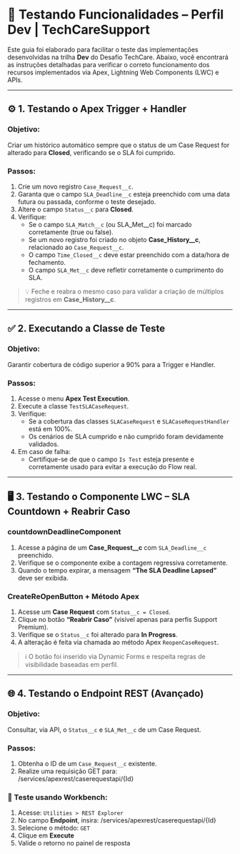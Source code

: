 # 🧪 Testando Funcionalidades – Perfil Dev | TechCareSupport

Este guia foi elaborado para facilitar o teste das implementações desenvolvidas na trilha **Dev** do Desafio TechCare. Abaixo, você encontrará as instruções detalhadas para verificar o correto funcionamento dos recursos implementados via Apex, Lightning Web Components (LWC) e APIs.

---

## ⚙️ 1. Testando o Apex Trigger + Handler

### Objetivo:
Criar um histórico automático sempre que o status de um Case Request for alterado para **Closed**, verificando se o SLA foi cumprido.

### Passos:

1. Crie um novo registro `Case_Request__c`.
2. Garanta que o campo `SLA_Deadline__c` esteja preenchido com uma data futura ou passada, conforme o teste desejado.
3. Altere o campo `Status__c` para **Closed**.
4. Verifique:
   - Se o campo `SLA_Match__c` (ou SLA_Met__c) foi marcado corretamente (true ou false).
   - Se um novo registro foi criado no objeto **Case_History__c**, relacionado ao `Case_Request__c`.
   - O campo `Time_Closed__c` deve estar preenchido com a data/hora de fechamento.
   - O campo `SLA_Met__c` deve refletir corretamente o cumprimento do SLA.

> 💡 Feche e reabra o mesmo caso para validar a criação de múltiplos registros em **Case_History__c**.

---

## ✅ 2. Executando a Classe de Teste

### Objetivo:
Garantir cobertura de código superior a 90% para a Trigger e Handler.

### Passos:

1. Acesse o menu **Apex Test Execution**.
2. Execute a classe `TestSLACaseRequest`.
3. Verifique:
   - Se a cobertura das classes `SLACaseRequest` e `SLACaseRequestHandler` está em 100%.
   - Os cenários de SLA cumprido e não cumprido foram devidamente validados.
4. Em caso de falha:
   - Certifique-se de que o campo `Is Test` esteja presente e corretamente usado para evitar a execução do Flow real.

---

## 🖥️ 3. Testando o Componente LWC – SLA Countdown + Reabrir Caso

### countdownDeadlineComponent

1. Acesse a página de um **Case_Request__c** com `SLA_Deadline__c` preenchido.
2. Verifique se o componente exibe a contagem regressiva corretamente.
3. Quando o tempo expirar, a mensagem **“The SLA Deadline Lapsed”** deve ser exibida.

### CreateReOpenButton + Método Apex

1. Acesse um **Case Request** com `Status__c = Closed`.
2. Clique no botão **“Reabrir Caso”** (visível apenas para perfis Support Premium).
3. Verifique se o `Status__c` foi alterado para **In Progress**.
4. A alteração é feita via chamada ao método Apex `ReopenCaseRequest`.

> ℹ️ O botão foi inserido via Dynamic Forms e respeita regras de visibilidade baseadas em perfil.

---

## 🌐 4. Testando o Endpoint REST (Avançado)

### Objetivo:
Consultar, via API, o `Status__c` e `SLA_Met__c` de um Case Request.

### Passos:

1. Obtenha o ID de um `Case_Request__c` existente.
2. Realize uma requisição GET para: /services/apexrest/caserequestapi/{Id}

### 🔧 Teste usando Workbench:

1. Acesse: `Utilities > REST Explorer`
2. No campo **Endpoint**, insira: /services/apexrest/caserequestapi/{Id}
3. Selecione o método: `GET`
4. Clique em **Execute**
5. Valide o retorno no painel de resposta
